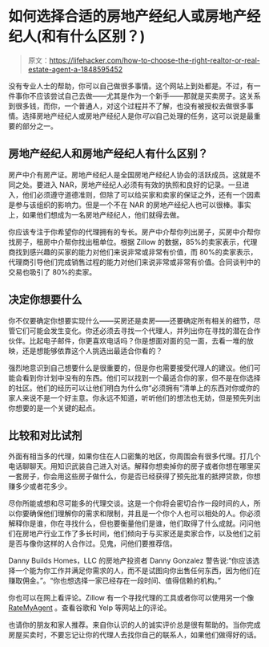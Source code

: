 # 如何选择合适的房地产经纪人或房地产经纪人(和有什么区别？)

> 原文：<https://lifehacker.com/how-to-choose-the-right-realtor-or-real-estate-agent-a-1848595452>

没有专业人士的帮助，你可以自己做很多事情。这个网站上到处都是。不过，有一件事你不应该尝试自己去做——尤其是作为一个新手——那就是买卖房子。这关系到很多钱，而你，一个普通人，对这个过程并不了解，也没有被授权去做很多事情。选择房地产经纪人或房地产经纪人是你*可以*自己处理的任务，这可以说是最重要的部分之一。



## 房地产经纪人和房地产经纪人有什么区别？

房产中介有房产证。房地产经纪人是全国房地产经纪人协会的活跃成员。这就是不同之处。要进入 NAR，房地产经纪人必须有有效的执照和良好的记录。一旦进入，他们必须遵守道德准则，但除了可以给买家和卖家的保证之外，还有一个因素是参与该组织的影响力。但是一个不在 NAR 的房地产经纪人也可以很棒。事实上，如果他们想成为一名房地产经纪人，他们就得去做。

你应该专注于你希望你的代理拥有的专长。房产中介帮你列出房子，买房中介帮你找房子，租房中介帮你找出租单位。根据 Zillow 的数据，85%的卖家表示，代理商找到感兴趣的买家的能力对他们来说非常或非常有价值，而 80%的卖家表示，代理商引导他们完成销售过程的能力对他们来说非常或非常有价值。合同谈判中的交易也吸引了 80%的卖家。

## **决定你想要什么**

你不仅要确定你想要实现什么——买房还是卖房——还要确定所有相关的细节，尽管它们可能会发生变化。你还必须去寻找一个代理人，并列出你在寻找的潜在合作伙伴。比起电子邮件，你更喜欢电话吗？你是想面对面的见一面，去看一堆的放映，还是想能够依靠这个人挑选出最适合你看的？

强烈地意识到自己想要什么是很重要的，但是你也需要接受代理人的建议。他们可能会看到你计划中没有的东西。他们可以找到一个最适合你的家，但不是在你选择的社区。他们的经历可以让他们明白为什么你“必须拥有”清单上的东西对你或你的家人来说不是一个好主意。你永远不知道，听听他们的想法也无妨，但是预先列出你想要的是一个关键的起点。

## **比较和对比试剂**

外面有相当多的代理，如果你住在人口密集的地区，你周围会有很多代理。打几个电话聊聊天。用知识武装自己进入对话。解释你想卖掉你的房子或者你想在哪里买一套房子，你会用这些房子做什么，你是否已经获得了预先批准的抵押贷款，你想赚多少或者花多少。

尽你所能或想和尽可能多的代理交谈。这是一个你将会密切合作一段时间的人，所以你要确保他们理解你的需求和限制，并且是一个你个人也可以相处的人。你必须解释你是谁，你在寻找什么，但也要衡量他们是谁，他们取得了什么成就。问问他们在房地产行业工作了多长时间，他们倾向于与买家还是卖家合作，以及他们之前是否与像你这样的人合作过。见鬼，问他们要推荐信。

Danny Builds Homes，LLC 的房地产投资者 Danny Gonzalez 警告说:“你应该选择一个能为你工作并满足你需求的人，而不是试图向你出售任何东西，因为他们在赚取佣金。”。“你也想选择一家已经存在一段时间、值得信赖的机构。”

你也可以在网上看评论。Zillow 有一个寻找代理的工具或者你可以使用另一个像 [RateMyAgent](https://www.ratemyagent.com/) 。查看谷歌和 Yelp 等网站上的评论。

也请你的朋友和家人推荐。来自你认识的人的诚实评价总是很有帮助的。当你完成房屋买卖时，不要忘记让你的代理人去找你自己的联系人，如果他们做得好的话。
